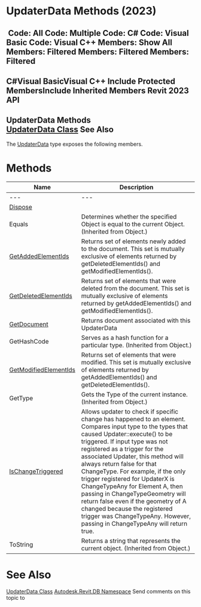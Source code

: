 # UpdaterData Methods (2023)

﻿
 Code: All Code: Multiple Code: C# Code: Visual Basic Code: Visual C++  Members: Show All Members: Filtered Members: Filtered Members: Filtered   
---  
C#Visual BasicVisual C++
Include Protected MembersInclude Inherited Members
Revit 2023 API  
---  
UpdaterData Methods  
[UpdaterData Class](58751d04-6f56-0346-e7ba-f21e61a459be.md "UpdaterData Class") See Also  
---  
The [UpdaterData](58751d04-6f56-0346-e7ba-f21e61a459be.md "UpdaterData Class") type exposes the following members.
# Methods
| Name | Description |
| --- | --- |
| --- | --- | --- |
| [Dispose](6ad46f9b-e128-d03a-c017-d5ed70d4438a.md "Dispose Method") |
| Equals | Determines whether the specified Object is equal to the current Object. (Inherited from Object.) |
| [GetAddedElementIds](b9676f82-ebc4-79f8-160e-4d3c4c1823a2.md "GetAddedElementIds Method") | Returns set of elements newly added to the document. This set is mutually exclusive of elements returned by getDeletedElementIds() and getModifiedElementIds(). |
| [GetDeletedElementIds](d19575f3-a6cb-c532-78a2-2b513378af4a.md "GetDeletedElementIds Method") | Returns set of elements that were deleted from the document. This set is mutually exclusive of elements returned by getAddedElementIds() and getModifiedElementIds(). |
| [GetDocument](cb58fbb1-e923-b2f3-8b74-9aac45ad2d0f.md "GetDocument Method") | Returns document associated with this UpdaterData |
| GetHashCode | Serves as a hash function for a particular type.  (Inherited from Object.) |
| [GetModifiedElementIds](f06a0804-5756-47e7-3dc3-bcc828e5adaf.md "GetModifiedElementIds Method") | Returns set of elements that were modified. This set is mutually exclusive of elements returned by getAddedElementIds() and getDeletedElementIds(). |
| GetType | Gets the Type of the current instance. (Inherited from Object.) |
| [IsChangeTriggered](c5dcda11-ce70-52d3-f415-60dc4c2d88a2.md "IsChangeTriggered Method") | Allows updater to check if specific change has happened to an element. Compares input type to the types that caused Updater::execute() to be triggered. If input type was not registered as a trigger for the associated Updater, this method will always return false for that ChangeType. For example, if the only trigger registered for UpdaterX is ChangeTypeAny for Element A, then passing in ChangeTypeGeometry will return false even if the geometry of A changed because the registered trigger was ChangeTypeAny. However, passing in ChangeTypeAny will return true. |
| ToString | Returns a string that represents the current object. (Inherited from Object.) |

# See Also
[UpdaterData Class](58751d04-6f56-0346-e7ba-f21e61a459be.md "UpdaterData Class")
[Autodesk.Revit.DB Namespace](87546ba7-461b-c646-cbb1-2cb8f5bff8b2.md "Autodesk.Revit.DB Namespace")
Send comments on this topic to 